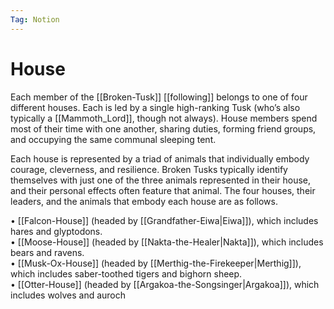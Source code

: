 ```yaml
---
Tag: Notion
---
```

# House
Each member of the [[Broken-Tusk]] [[following]] belongs to one of four different houses. Each is led by a single high-ranking Tusk (who’s also typically a [[Mammoth_Lord]], though not always). House members spend most of their time with one another, sharing duties, forming friend groups, and occupying the same communal sleeping tent.  

Each house is represented by a triad of animals that individually embody courage, cleverness, and resilience. Broken Tusks typically identify themselves with just one of the three animals represented in their house, and their personal effects often feature that animal. The four houses, their leaders, and the animals that embody each house are as follows.

• [[Falcon-House]] (headed by [[Grandfather-Eiwa|Eiwa]]), which includes hares and glyptodons.  
• [[Moose-House]] (headed by [[Nakta-the-Healer|Nakta]]), which includes bears and ravens.  
• [[Musk-Ox-House]] (headed by [[Merthig-the-Firekeeper|Merthig]]), which includes saber-toothed tigers and bighorn sheep.  
• [[Otter-House]] (headed by [[Argakoa-the-Songsinger|Argakoa]]), which includes wolves and auroch